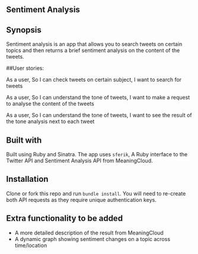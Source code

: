 Sentiment Analysis
---------------------

## Synopsis
Sentiment analysis is an app that allows you to search tweets on certain topics and then returns a brief sentiment analysis on the content of the tweets.

##User stories:

As a user,
So I can check tweets on certain subject,
I want to search for tweets

As a user,
So I can understand the tone of tweets,
I want to make a request to analyse the content of the tweets


As a user,
So I can understand the tone of tweets,
I want to see the result of the tone analysis next to each tweet

## Built with
Built using Ruby and Sinatra.
The app uses ```sferik```, A Ruby interface to the Twitter API and Sentiment Analysis API from MeaningCloud.


## Installation
Clone or fork this repo and run ```bundle install```. You will need to re-create both API requests as they require unique authentication keys.

## Extra functionality to be added
-  A more detailed description of the result from MeaningCloud
-  A dynamic graph showing sentiment changes on a topic across time/location  
